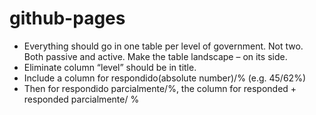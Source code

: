 # github-pages
* Everything should go in one table per level of government. Not two. Both passive and active. Make the table landscape – on its side.
* Eliminate column “level” should be in title.
* Include a column for respondido(absolute number)/% (e.g. 45/62%)
* Then for respondido parcialmente/%, the column for responded + responded parcialmente/ %
